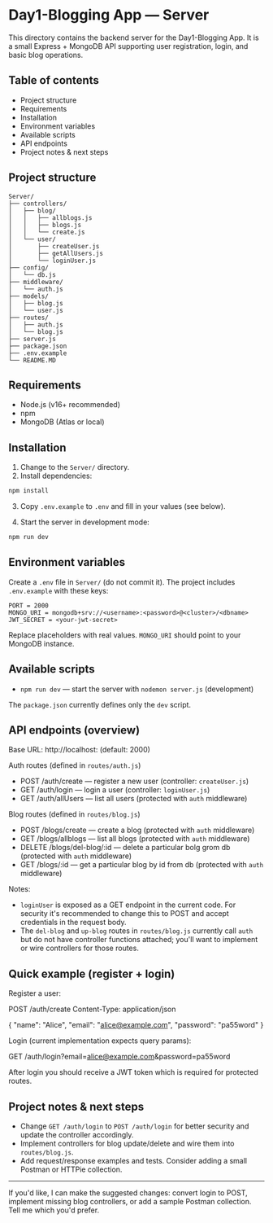 # Day1-Blogging App — Server

This directory contains the backend server for the Day1-Blogging App. It is a small Express + MongoDB API supporting user registration, login, and basic blog operations.

## Table of contents

- Project structure
- Requirements
- Installation
- Environment variables
- Available scripts
- API endpoints
- Project notes & next steps

## Project structure

```
Server/
├── controllers/
│   ├── blog/
│   │   ├── allblogs.js
│   │   ├── blogs.js
│   │   └── create.js
│   └── user/
│       ├── createUser.js
│       ├── getAllUsers.js
│       └── loginUser.js
├── config/
│   └── db.js
├── middleware/
│   └── auth.js
├── models/
│   ├── blog.js
│   └── user.js
├── routes/
│   ├── auth.js
│   └── blog.js
├── server.js
├── package.json
├── .env.example
└── README.MD
```

## Requirements

- Node.js (v16+ recommended)
- npm
- MongoDB (Atlas or local)

## Installation

1. Change to the `Server/` directory.
2. Install dependencies:

```bash
npm install
```

3. Copy `.env.example` to `.env` and fill in your values (see below).

4. Start the server in development mode:

```bash
npm run dev
```

## Environment variables

Create a `.env` file in `Server/` (do not commit it). The project includes `.env.example` with these keys:

```
PORT = 2000
MONGO_URI = mongodb+srv://<username>:<password>@<cluster>/<dbname>
JWT_SECRET = <your-jwt-secret>
```

Replace placeholders with real values. `MONGO_URI` should point to your MongoDB instance.

## Available scripts

- `npm run dev` — start the server with `nodemon server.js` (development)

The `package.json` currently defines only the `dev` script.

## API endpoints (overview)

Base URL: http://localhost:<PORT> (default: 2000)

Auth routes (defined in `routes/auth.js`)

- POST /auth/create — register a new user (controller: `createUser.js`)
- GET  /auth/login  — login a user (controller: `loginUser.js`)
- GET  /auth/allUsers — list all users (protected with `auth` middleware)

Blog routes (defined in `routes/blog.js`)

- POST /blogs/create — create a blog (protected with `auth` middleware)
- GET  /blogs/allblogs — list all blogs (protected with `auth` middleware)
- DELETE  /blogs/del-blog/:id — delete a particular bolg grom db (protected with `auth` middleware)
- GET  /blogs/:id  — get a particular blog by id from db (protected with `auth` middleware)


Notes:

- `loginUser` is exposed as a GET endpoint in the current code. For security it's recommended to change this to POST and accept credentials in the request body.
- The `del-blog` and `up-blog` routes in `routes/blog.js` currently call `auth` but do not have controller functions attached; you'll want to implement or wire controllers for those routes.

## Quick example (register + login)

Register a user:

POST /auth/create
Content-Type: application/json

{
  "name": "Alice",
  "email": "alice@example.com",
  "password": "pa55word"
}

Login (current implementation expects query params):

GET /auth/login?email=alice@example.com&password=pa55word

After login you should receive a JWT token which is required for protected routes.

## Project notes & next steps

- Change `GET /auth/login` to `POST /auth/login` for better security and update the controller accordingly.
- Implement controllers for blog update/delete and wire them into `routes/blog.js`.
- Add request/response examples and tests. Consider adding a small Postman or HTTPie collection.

---

If you'd like, I can make the suggested changes: convert login to POST, implement missing blog controllers, or add a sample Postman collection. Tell me which you'd prefer.
